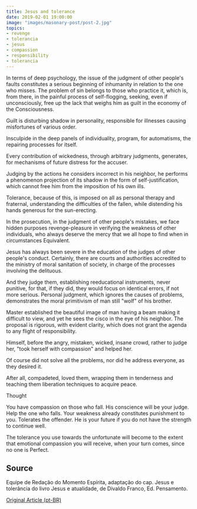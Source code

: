 ```yaml
---
title: Jesus and tolerance
date: 2019-02-01 19:00:00
image: "images/masonary-post/post-2.jpg"
topics: 
- revenge
- tolerancia
- jesus
- compassion
- responsibility
- tolerancia
---
```


In terms of deep psychology, the issue of the judgment of other people's faults
constitutes a serious beginning of inhumanity in relation to the one who misses.
The problem of sin belongs to those who practice it, which is, from there,
in the painful process of self-flogging, seeking, even if
unconsciously, free up the lack that weighs him as guilt in the economy of the
Consciousness.

Guilt is disturbing shadow in personality, responsible for illnesses
causing misfortunes of various order.

Insculpide in the deep panels of individuality, program, for
automatisms, the repairing processes for itself.

Every contribution of wickedness, through arbitrary judgments, generates, for
mechanisms of future distress for the accuser.

Judging by the actions he considers incorrect in his neighbor, he performs a phenomenon
projection of its shadow in the form of self-justification, which cannot
free him from the imposition of his own ills.

Tolerance, because of this, is imposed on all as personal therapy and
fraternal, understanding the difficulties of the fallen, while distending his hands
generous for the sun-erecting.

In the prosecution, in the judgment of other people's mistakes, we face hidden purposes
revenge-pleasure in verifying the weakness of other individuals, who always
deserve the mercy that we all hope to find when in circumstances
Equivalent.

Jesus has always been severe in the education of the judges of other people's conduct.
Certainly, there are courts and authorities accredited to the ministry of
moral sanitation of society, in charge of the processes involving the
delituous.

And they judge them, establishing reeducational instruments, never punitive, for
that, if they did, they would focus on identical errors, if not more serious.
Personal judgment, which ignores the causes of problems, demonstrates the
moral primitivism of man still "wolf" of his brother.

Master established the beautiful image of man having a beam
making it difficult to view, and yet he sees the cisco in the eye of his neighbor.
The proposal is rigorous, with evident clarity, which does not grant the agenda to
any flight of responsibility.

Himself, before the angry, mistaken, wicked, insane crowd, rather
to judge her, "took herself with compassion" and helped her.

Of course did not solve all the problems, nor did he address everyone, as they
desired it.

After all, compadeted, loved them, wrapping them in tenderness and teaching them
liberation techniques to acquire peace.

Thought

You have compassion on those who fall. His conscience will be your judge.
Help the one who falls. Your weakness already constitutes punishment to you.
Tolerates the offender. He is your future if you do not have the strength to
continue well.

The tolerance you use towards the unfortunate will become to the extent that
emotional compassion you will receive, when your turn comes, since no one is
Perfect.

## Source
Equipe de Redação do Momento Espírita, adaptação do cap. 
Jesus e tolerância do livro Jesus e atualidade, de Divaldo Franco, 
Ed. Pensamento.

[Original Article (pt-BR)](http://momento.com.br/pt/ler_texto.php?id=1167)
